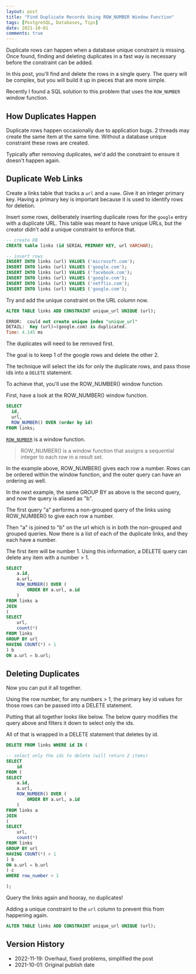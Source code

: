 ```yaml
---
layout: post
title: "Find Duplicate Records Using ROW_NUMBER Window Function"
tags: [PostgreSQL, Databases, Tips]
date: 2021-10-01
comments: true
---
```


Duplicate rows can happen when a database unique constraint is missing. Once found, finding and deleting duplicates in a fast way is necessary before the constraint can be added.

In this post, you'll find and delete the rows in a single query. The query will be complex, but you will build it up in pieces that are more simple.

Recently I found a SQL solution to this problem that uses the `ROW_NUMBER` window function.

## How Duplicates Happen
Duplicate rows happen occasionally due to application bugs. 2 threads may create the same item at the same time. Without a database unique constraint these rows are created.

Typically after removing duplicates, we'd add the constraint to ensure it doesn't happen again.

## Duplicate Web Links
Create a links table that tracks a `url` and a `name`. Give it an integer primary key. Having a primary key is important because it is used to identify rows for deletion.

Insert some rows, deliberately inserting duplicate rows for the `google` entry with a duplicate URL. This table was meant to have unique URLs, but the creator didn't add a unique constraint to enforce that.

```sql
-- create DB
CREATE table links (id SERIAL PRIMARY KEY, url VARCHAR);

-- insert rows
INSERT INTO links (url) VALUES ('microsoft.com');
INSERT INTO links (url) VALUES ('google.com');
INSERT INTO links (url) VALUES ('facebook.com');
INSERT INTO links (url) VALUES ('google.com');
INSERT INTO links (url) VALUES ('netflix.com');
INSERT INTO links (url) VALUES ('google.com');
```

Try and add the unique constraint on the URL column now.

```sql
ALTER TABLE links ADD CONSTRAINT unique_url UNIQUE (url);

ERROR:  could not create unique index "unique_url"
DETAIL:  Key (url)=(google.com) is duplicated.
Time: 4.145 ms
```

The duplicates will need to be removed first.

The goal is to keep 1 of the google rows and delete the other 2.

The technique will select the ids for only the duplicate rows, and pass those ids into a `DELETE` statement.

To achieve that, you'll use the ROW_NUMBER() window function.

First, have a look at the ROW_NUMBER() window function.

```sql
SELECT
  id,
  url,
  ROW_NUMBER() OVER (order by id)
FROM links;
```

[`ROW_NUMBER`](https://www.postgresqltutorial.com/postgresql-row_number/) is a window function.

> ROW_NUMBER() is a window function that assigns a sequential integer to each row in a result set.

In the example above, ROW_NUMBER() gives each row a number. Rows can be ordered within the window function, and the outer query can have an ordering as well.

In the next example, the same GROUP BY as above is the second query, and now the query is aliased as "b".

The first query "a" performs a non-grouped query of the links using ROW_NUMBER() to give each row a number.

Then "a" is joined to "b" on the url which is in both the non-grouped and grouped queries. Now there is a list of each of the duplicate links, and they each have a number.

The first item will be number 1. Using this information, a DELETE query can delete any item with a number > 1.

```sql
SELECT
    a.id,
    a.url,
    ROW_NUMBER() OVER (
        ORDER BY a.url, a.id
    )
FROM links a
JOIN
(
SELECT
    url,
    count(*)
FROM links
GROUP BY url
HAVING COUNT(*) > 1
) b
ON a.url = b.url;
```

## Deleting Duplicates
Now you can put it all together.

Using the row number, for any numbers > 1, the primary key id values for those rows can be passed into a DELETE statement.

Putting that all together looks like below. The below query modifies the query above and filters it down to select only the ids.

All of that is wrapped in a DELETE statement that deletes by id.

```sql
DELETE FROM links WHERE id IN (

-- select only the ids to delete (will return 2 items)
SELECT
    id
FROM (
SELECT
    a.id,
    a.url,
    ROW_NUMBER() OVER (
        ORDER BY a.url, a.id
    )
FROM links a
JOIN
(
SELECT
    url,
    count(*)
FROM links
GROUP BY url
HAVING COUNT(*) > 1
) b
ON a.url = b.url
) c
WHERE row_number > 1

);
```

Query the links again and hooray, no duplicates!

Adding a unique constraint to the `url` column to prevent this from happening again.

```sql
ALTER TABLE links ADD CONSTRAINT unique_url UNIQUE (url);
```

## Version History
* 2022-11-19: Overhaul, fixed problems, simplified the post
* 2021-10-01: Original publish date
